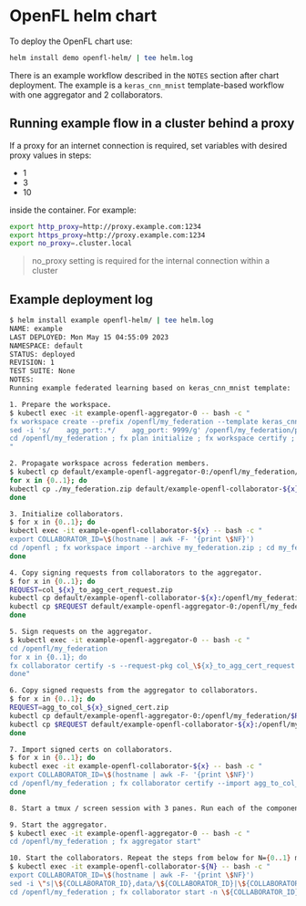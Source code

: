 # OpenFL helm chart

To deploy the OpenFL chart use:

```bash
helm install demo openfl-helm/ | tee helm.log
```

There is an example workflow described in the `NOTES` section after chart deployment.
The example is a `keras_cnn_mnist` template-based workflow with one aggregator and 2 collaborators.

## Running example flow in a cluster behind a proxy

If a proxy for an internet connection is required, set variables with desired proxy values
in steps:

- 1
- 3
- 10

inside the container. For example:

```bash
export http_proxy=http://proxy.example.com:1234
export https_proxy=http://proxy.example.com:1234
export no_proxy=.cluster.local
```

> no_proxy setting is required for the internal connection within a cluster

## Example deployment log

```bash
$ helm install example openfl-helm/ | tee helm.log
NAME: example
LAST DEPLOYED: Mon May 15 04:55:09 2023
NAMESPACE: default
STATUS: deployed
REVISION: 1
TEST SUITE: None
NOTES:
Running example federated learning based on keras_cnn_mnist template:

1. Prepare the workspace.
$ kubectl exec -it example-openfl-aggregator-0 -- bash -c "
fx workspace create --prefix /openfl/my_federation --template keras_cnn_mnist
sed -i 's/    agg_port:.*/    agg_port: 9999/g' /openfl/my_federation/plan/plan.yaml
cd /openfl/my_federation ; fx plan initialize ; fx workspace certify ; fx aggregator generate-cert-request ; fx aggregator certify -s ; fx workspace export
"

2. Propagate workspace across federation members.
$ kubectl cp default/example-openfl-aggregator-0:/openfl/my_federation/my_federation.zip ./my_federation.zip
for x in {0..1}; do
kubectl cp ./my_federation.zip default/example-openfl-collaborator-${x}:/openfl/my_federation.zip
done

3. Initialize collaborators.
$ for x in {0..1}; do
kubectl exec -it example-openfl-collaborator-${x} -- bash -c "
export COLLABORATOR_ID=\$(hostname | awk -F- '{print \$NF}')
cd /openfl ; fx workspace import --archive my_federation.zip ; cd my_federation ; fx collaborator generate-cert-request -s -n \${COLLABORATOR_ID}"
done

4. Copy signing requests from collaborators to the aggregator.
$ for x in {0..1}; do
REQUEST=col_${x}_to_agg_cert_request.zip
kubectl cp default/example-openfl-collaborator-${x}:/openfl/my_federation/$REQUEST $REQUEST
kubectl cp $REQUEST default/example-openfl-aggregator-0:/openfl/my_federation/$REQUEST
done

5. Sign requests on the aggregator.
$ kubectl exec -it example-openfl-aggregator-0 -- bash -c "
cd /openfl/my_federation
for x in {0..1}; do
fx collaborator certify -s --request-pkg col_\${x}_to_agg_cert_request.zip
done"

6. Copy signed requests from the aggregator to collaborators.
$ for x in {0..1}; do
REQUEST=agg_to_col_${x}_signed_cert.zip
kubectl cp default/example-openfl-aggregator-0:/openfl/my_federation/$REQUEST $REQUEST
kubectl cp $REQUEST default/example-openfl-collaborator-${x}:/openfl/my_federation/$REQUEST
done

7. Import signed certs on collaborators.
$ for x in {0..1}; do
kubectl exec -it example-openfl-collaborator-${x} -- bash -c "
export COLLABORATOR_ID=\$(hostname | awk -F- '{print \$NF}')
cd /openfl/my_federation ; fx collaborator certify --import agg_to_col_\${COLLABORATOR_ID}_signed_cert.zip"
done

8. Start a tmux / screen session with 3 panes. Run each of the components below in a separate pane.

9. Start the aggregator.
$ kubectl exec -it example-openfl-aggregator-0 -- bash -c "
cd /openfl/my_federation ; fx aggregator start"

10. Start the collaborators. Repeat the steps from below for N={0..1} manually, each in a separate pane.
$ kubectl exec -it example-openfl-collaborator-${N} -- bash -c "
export COLLABORATOR_ID=\$(hostname | awk -F- '{print \$NF}')
sed -i \"s|\${COLLABORATOR_ID},data/\${COLLABORATOR_ID}|\${COLLABORATOR_ID},\${COLLABORATOR_ID}|\" /openfl/my_federation/plan/data.yaml
cd /openfl/my_federation ; fx collaborator start -n \${COLLABORATOR_ID}"
```
